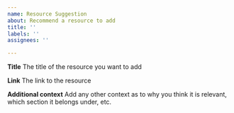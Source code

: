 ```yaml
---
name: Resource Suggestion
about: Recommend a resource to add
title: ''
labels: ''
assignees: ''

---
```


**Title**
The title of the resource you want to add

**Link**
The link to the resource

**Additional context**
Add any other context as to why you think it is relevant, which section it belongs under, etc.
